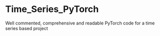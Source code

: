 # Time_Series_PyTorch
Well commented, comprehensive and readable PyTorch code for a time series based project
